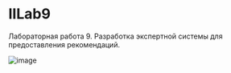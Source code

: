 # IILab9
Лабораторная работа 9. Разработка экспертной системы для предоставления рекомендаций.

![image](https://user-images.githubusercontent.com/77233770/140690913-a4ecc10f-761e-4e9e-a534-f91d502773b7.png)

